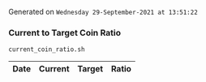 Generated on `Wednesday 29-September-2021 at 13:51:22`

### Current to Target Coin Ratio
`current_coin_ratio.sh`

Date|Current|Target|Ratio
---|---|---|---
